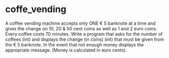 # coffe_vending

A coffee vending machine accepts only ONE € 5 banknote at a time and gives the
change on 10, 20 & 50 cent coins as well as 1 and 2 euro coins. Every coffee costs
70 minutes. Write a program that asks for the number of coffees (int) and displays the
change (in coins) (int) that must be given from the € 5 banknote. In the event that
not enough money displays the appropriate message. (Money is calculated in euro cents).
